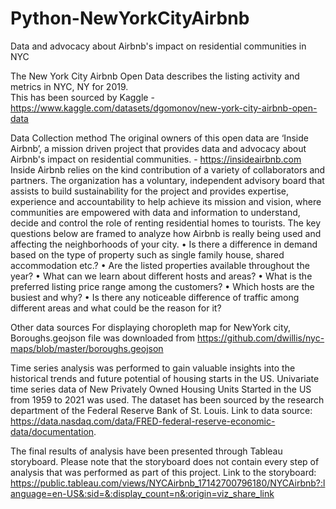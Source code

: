 # Python-NewYorkCityAirbnb
 Data and advocacy about Airbnb's impact on residential communities in NYC

The New York City Airbnb Open Data describes the listing activity and metrics in NYC, NY for 2019.  
This has been sourced by Kaggle - https://www.kaggle.com/datasets/dgomonov/new-york-city-airbnb-open-data

Data Collection method
The original owners of this open data are ‘Inside Airbnb’, a mission driven project that provides data and advocacy about Airbnb's impact on residential communities. - https://insideairbnb.com
Inside Airbnb relies on the kind contribution of a variety of collaborators and partners. The organization has a voluntary, independent advisory board that assists to build sustainability for the project and provides expertise, experience and accountability to help achieve its mission and vision, where communities are empowered with data and information to understand, decide and control the role of renting residential homes to tourists.
The key questions below are framed to analyze how Airbnb is really being used and affecting the neighborhoods of your city.
•	Is there a difference in demand based on the type of property such as single family house, shared accommodation etc.?
•	Are the listed properties available throughout the year?
•	What can we learn about different hosts and areas?
•	What is the preferred listing price range among the customers?
•	Which hosts are the busiest and why?
•	Is there any noticeable difference of traffic among different areas and what could be the reason for it?

Other data sources
For displaying choropleth map for NewYork city, Boroughs.geojson file was downloaded from https://github.com/dwillis/nyc-maps/blob/master/boroughs.geojson

Time series analysis was performed to gain valuable insights into the historical trends and future potential of housing starts in the US.
Univariate time series data of New Privately Owned Housing Units Started in the US from 1959 to 2021 was used. The dataset has been sourced by the research department of the Federal Reserve Bank of St. Louis. 
Link to data source: https://data.nasdaq.com/data/FRED-federal-reserve-economic-data/documentation.

The final results of analysis have been presented through Tableau storyboard.  Please note that the storyboard does not contain every step of analysis that was performed as part of this project.
Link to the storyboard: https://public.tableau.com/views/NYCAirbnb_17142700796180/NYCAirbnb?:language=en-US&:sid=&:display_count=n&:origin=viz_share_link
